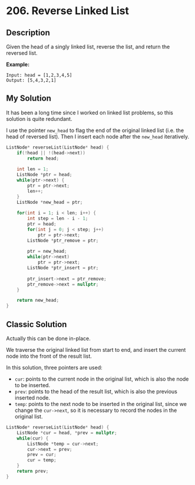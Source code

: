 # 206. Reverse Linked List
## Description
Given the head of a singly linked list, reverse the list, and return the reversed list.

**Example:**
```
Input: head = [1,2,3,4,5]
Output: [5,4,3,2,1]
```
## My Solution
It has been a long time since I worked on linked list problems, so this solution is quite redundant. 

I use the pointer `new_head` to flag the end of the original linked list (i.e. the head of reversed list). Then I insert each node after the `new_head` iteratively.

```C++
ListNode* reverseList(ListNode* head) {
    if(!head || !(head->next))
        return head;
    
    int len = 1;
    ListNode *ptr = head;
    while(ptr->next) {
        ptr = ptr->next;
        len++;
    } 
    ListNode *new_head = ptr;
    
    for(int i = 1; i < len; i++) {
        int step = len - i - 1;
        ptr = head;
        for(int j = 0; j < step; j++)
            ptr = ptr->next;
        ListNode *ptr_remove = ptr;
        
        ptr = new_head;
        while(ptr->next)
            ptr = ptr->next;
        ListNode *ptr_insert = ptr;
        
        ptr_insert->next = ptr_remove;
        ptr_remove->next = nullptr;
    }

    return new_head;
}
```
## Classic Solution
Actually this can be done in-place.

We traverse the original linked list from start to end, and insert the current node into the front of the result list.

In this solution, three pointers are used:
- `cur`: points to the current node in the original list, which is also the node to be inserted.
- `prev`: points to the head of the result list, which is also the previous inserted node.
- `temp`: points to the next node to be inserted in the original list, since we change the `cur->next`, so it is necessary to record the nodes in the original list.

```C++
ListNode* reverseList(ListNode* head) {
    ListNode *cur = head, *prev = nullptr;
    while(cur) {
        ListNode *temp = cur->next;
        cur->next = prev;
        prev = cur;
        cur = temp;
    }
    return prev;
}
```